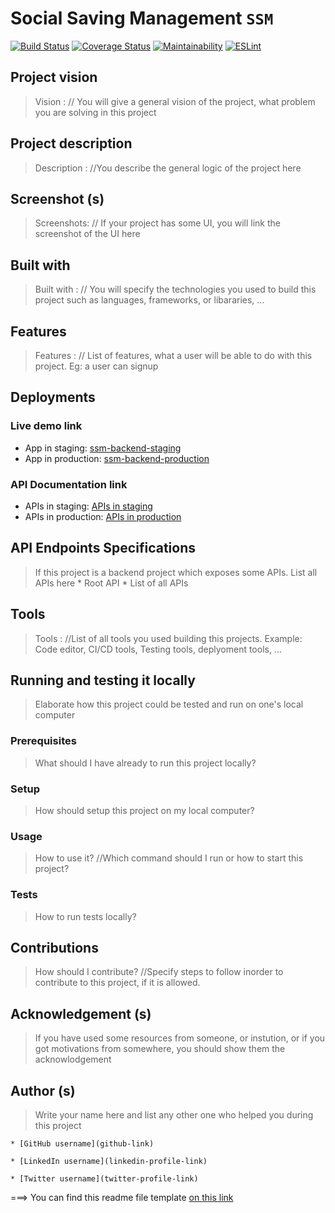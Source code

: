 # Social Saving Management `SSM`
[![Build Status](https://travis-ci.com/nezago/ssm-backend.svg?branch=develop)](https://travis-ci.com/nezago/ssm-backend) [![Coverage Status](https://coveralls.io/repos/github/nezago/ssm-backend/badge.svg?branch=develop)](https://coveralls.io/github/nezago/ssm-backend?branch=develop) [![Maintainability](https://api.codeclimate.com/v1/badges/acd87f4c345760e5f025/maintainability)](https://codeclimate.com/github/nezago/ssm-backend/maintainability) [![ESLint](https://github.com/nezago/ssm-backend/actions/workflows/eslint.yml/badge.svg)](https://github.com/nezago/ssm-backend/actions/workflows/eslint.yml)

## Project vision
> Vision : // You will give a general vision of the project, what problem you are solving in this project

## Project description
> Description : //You describe the general logic of the project here

## Screenshot (s)
> Screenshots: // If your project has some UI, you will link the screenshot of the UI here

## Built with
> Built with : // You will specify the technologies you used to build this project such as languages, frameworks, or libararies, ...

## Features
> Features : // List of features, what a user will be able to do with this project. Eg: a user can signup

## Deployments
### Live demo link
- App in staging: [ssm-backend-staging](https://ssm-backend-staging.herokuapp.com/)
- App in production: [ssm-backend-production](https://ssm-backend-production.herokuapp.com/)
### API Documentation link
- APIs in staging: [APIs in staging](https://ssm-backend-staging.herokuapp.com/public/api-docs/)
- APIs in production: [APIs in production](https://ssm-backend-production.herokuapp.com/public/api-docs/)

## API Endpoints Specifications
> If this project is a backend project which exposes some APIs. List all APIs here
	* Root API
	* List of all APIs

## Tools
> Tools : //List of all tools you used building this projects. Example: Code editor, CI/CD tools, Testing tools, deplyoment tools, ...

## Running and testing it locally
> Elaborate how this project could be tested and run on one's local computer

### Prerequisites
> What should I have already to run this project locally?

### Setup
> How should setup this project on my local computer?

### Usage
> How to use it? //Which command should I run or how to start this project?

### Tests
> How to run tests locally?

## Contributions
> How should I contribute? //Specify steps to follow inorder to contribute to this project, if it is allowed.

## Acknowledgement (s)
> If you have used some resources from someone, or instution, or if you got motivations from somewhere, you should show them the acknowlodgement

## Author (s)
> Write your name here and list any other one who helped you during this project

	* [GitHub username](github-link)

	* [LinkedIn username](linkedin-profile-link)

	* [Twitter username](twitter-profile-link)


===> You can find this readme file template [on this link](https://github.com/nezago/nezago-guidelines/wiki/Readme-file-template)
